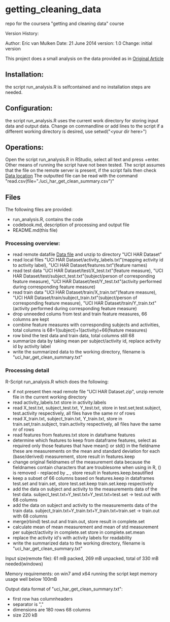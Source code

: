 getting_cleaning_data
=====================

repo for the coursera "getting and cleaning data" course

Version History:

Author: Eric van Mulken
Date: 21 June 2014
version: 1.0
Change: initial version


This project does a small analysis on the data provided as in [Original Article](http://archive.ics.uci.edu/ml/datasets/Human+Activity+Recognition+Using+Smartphones)

## Installation:
the script run_analysis.R is selfcontained and no installation steps are needed.
## Configuration:
the script run_analysis.R uses the current work directory for storing input data and output data. Change on commandline or add lines to the script if a different working directory is desired, use setwd("\<your dir here\>")
## Operations:
Open the script run_analysis.R in RStudio, select all text and press <ctrl>+enter. Other means of running the script have not been tested.
The script assumes that the file on the remote server is present, if the script fails then check [Data location](https://d396qusza40orc.cloudfront.net/getdata%2Fprojectfiles%2FUCI%20HAR%20Dataset.zip)
The outputted file can be read with the command "read.csv(file="./uci_har_get_clean_summary.csv")"

## Files
The following files are provided:
- run_analysis.R, contains the code
- codebook.md, description of processing and output file
- README.md(this file)





### Processing overview:
- read remote datafile [Data file](https://d396qusza40orc.cloudfront.net/getdata%2Fprojectfiles%2FUCI%20HAR%20Dataset.zip) and unzip to directory "UCI HAR Dataset"
- read local files "UCI HAR Dataset/activity_labels.txt"(mapping activity id to activity label), "UCI HAR Dataset/features.txt"(feature names)
- read test data "UCI HAR Dataset/test/X_test.txt"(feature measure), "UCI HAR Dataset/test/subject_test.txt"(subject/person of corresponding feature measure), "UCI HAR Dataset/test/Y_test.txt"(activity performed during corresponding feature measure)
- read train data "UCI HAR Dataset/train/X_train.txt"(feature measure), "UCI HAR Dataset/train/subject_train.txt"(subject/person of corresponding feature measure), "UCI HAR Dataset/train/Y_train.txt"(activity performed during corresponding feature measure)
- drop unneeded colums from test and train feature measures, 66 columns are kept
- combine feature measures with corresponding subjects and activities, total columns is 68=1(subject)+1(activity)+66(feature measures)
- row bind the test data and train data, total columns still 68
- summarize data by taking mean per subject/activity id, replace activity id by activity label
- write the summarized data to the working directory, filename is "uci_har_get_clean_summary.txt"

### Processing detail
R-Script run_analysis.R which does the following:
- if not present then read remote file "UCI HAR Dataset.zip", unzip remote file in the current working directory
- read activity_labels.txt store in activity.labels
- read X_test.txt, subject_test.txt, Y_test.txt, store in test.set,test.subject, test.activity respectively, all files have the same nr of rows
- read X_train.txt, subject_train.txt, Y_train.txt, store in train.set,train.subject, train.activity respectively, all files have the same nr of rows
- read features from features.txt store in dataframe features
- determine which features to keep from dataframe features, select as required only those features that have mean() or std() in the fieldname these are measurements on the mean and standard deviation for each (base/derived) measurement, store result in features.keep
- change original fieldnames of the measurement data because the fieldnames contain characters that are troublesome when using in R, () is removed - replaced by _ , store result in features.keep.beautified
- keep a subset of 66 columns based on features.keep in dataframes test.set and train.set, store test.set.keep train.set.keep respectively
- add the data on subject and activity to the measurements data of the test data. subject_test.txt+Y_test.txt+Y_test.txt+test.set -> test.out with 68 columns
- add the data on subject and activity to the measurements data of the train data. subject_train.txt+Y_train.txt+Y_train.txt+train.set -> train.out with 68 columns
- merge(rbind) test.out and train.out, store result in complete.set
- calculate mean of mean measurement and mean of std measurement per subject/activity in complete.set store in complete.set.mean 
- replace the activity id's with activity labels for readability
- write the summarized data to the working directory, filename is "uci_har_get_clean_summary.txt"

Input size(remote file): 61 mB packed, 269 mB unpacked, total of 330 mB needed(windows)

Memory requirements: on win7 amd x64 running the script kept memory usage well below 100mB

Output data format of "uci_har_get_clean_summary.txt":
- first row has columnheaders
- separator is ","
- dimensions are 180 rows 68 columns
- size 220 kB







